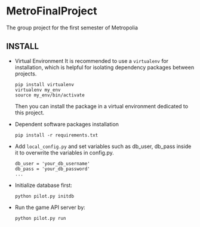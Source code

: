# MetroFinalProject

The group project for the first semester of Metropolia

## INSTALL

* Virtual Environment
    It is recommended to use a `virtualenv` for installation, which is helpful for isolating dependency packages between projects.
    ```
    pip install virtualenv
    virtualenv my_env
    source my_env/bin/activate
    ```
    Then you can install the package in a virtual environment dedicated to this project.

* Dependent software packages installation
    ```
    pip install -r requirements.txt
    ```

* Add `local_config.py` and set variables such as db_user, db_pass inside it to overwrite the variables in config.py.
    ```
    db_user = 'your_db_username'
    db_pass = 'your_db_password'
    ...
    ```

* Initialize database first:
    ```
    python pilot.py initdb
    ```

* Run the game API server by:
    ```
    python pilot.py run
    ```
